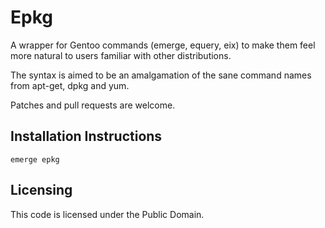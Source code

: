 # Epkg #

A wrapper for Gentoo commands (emerge, equery, eix) to make them feel more natural to users familiar with other distributions.

The syntax is aimed to be an amalgamation of the sane command names from apt-get, dpkg and yum.

Patches and pull requests are welcome.

## Installation Instructions ##
    
	emerge epkg

## Licensing ##

This code is licensed under the Public Domain.
